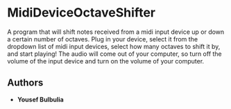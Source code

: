 # MidiDeviceOctaveShifter
A program that will shift notes received from a midi input device up or down a certain number of octaves. Plug in your device, select it from the dropdown list of midi input devices, select how many octaves to shift it by, and start playing! The audio will come out of your computer, so turn off the volume of the input device and turn on the volume of your computer.

## Authors
* **Yousef Bulbulia**
